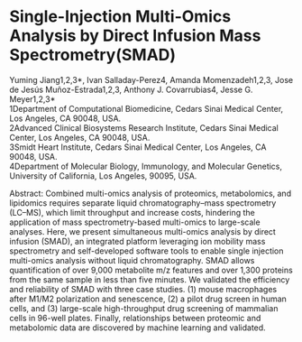 
# Single-Injection Multi-Omics Analysis by Direct Infusion Mass Spectrometry(SMAD)  
Yuming Jiang1,2,3*, Ivan Salladay-Perez4, Amanda Momenzadeh1,2,3, Jose de Jesús Muñoz-Estrada1,2,3, Anthony J. Covarrubias4, Jesse G. Meyer1,2,3*  
1Department of Computational Biomedicine, Cedars Sinai Medical Center, Los Angeles, CA 90048, USA.  
2Advanced Clinical Biosystems Research Institute, Cedars Sinai Medical Center, Los Angeles, CA 90048, USA.  
3Smidt Heart Institute, Cedars Sinai Medical Center, Los Angeles, CA 90048, USA.   
4Department of Molecular Biology, Immunology, and Molecular Genetics, University of California, Los Angeles, 90095, USA.    


Abstract: Combined multi-omics analysis of proteomics, metabolomics, and lipidomics requires separate liquid chromatography–mass spectrometry (LC–MS), which limit throughput and increase costs, hindering the application of mass spectrometry-based multi-omics to large-scale analyses. Here, we present simultaneous multi-omics analysis by direct infusion (SMAD), an integrated platform leveraging ion mobility mass spectrometry and self-developed software tools to enable single injection multi-omics analysis without liquid chromatography. SMAD allows quantification of over 9,000 metabolite m/z features and over 1,300 proteins from the same sample in less than five minutes. We validated the efficiency and reliability of SMAD with three case studies. (1) mouse macrophages after M1/M2 polarization and senescence, (2) a pilot drug screen in human cells, and (3) large-scale high-throughput drug screening of mammalian cells in 96-well plates. Finally, relationships between proteomic and metabolomic data are discovered by machine learning and validated. 
